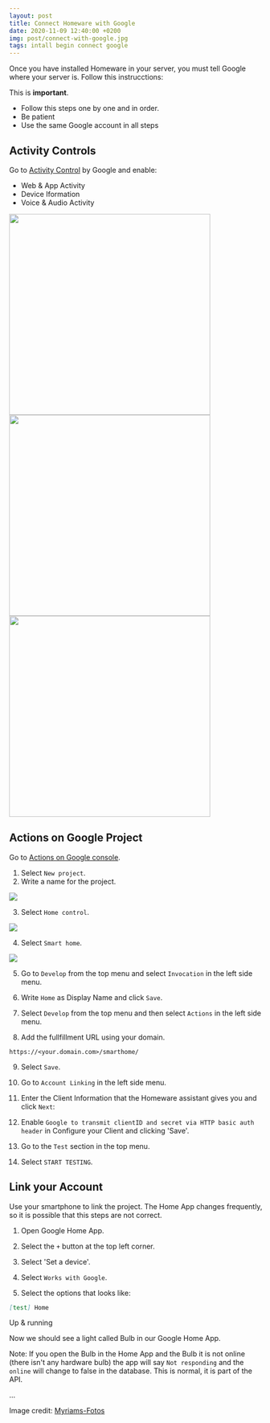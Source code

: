 ```yaml
---
layout: post
title: Connect Homeware with Google
date: 2020-11-09 12:40:00 +0200
img: post/connect-with-google.jpg
tags: intall begin connect google
---
```


Once you have installed Homeware in your server, you must tell Google where your server is. Follow this instrucctions:

This is **important**.
- Follow this steps one by one and in order.
- Be patient
- Use the same Google account in all steps

## Activity Controls

Go to <a href="https://myaccount.google.com/activitycontrols" target="blanck">Activity Control</a> by Google and enable:

- Web & App Activity
- Device Iformation
- Voice & Audio Activity


<kbd>
<img src="/Homeware-LAN/images/pages/post/connect-with-google/B1C1.png" width="400"/>
</kbd>
<kbd>
<img src="/Homeware-LAN/images/pages/post/connect-with-google/B1C2.png" width="400"/>  <img src="/Homeware-LAN/images/pages/post/connect-with-google/B1C3.png" width="400"/>
</kbd>

## Actions on Google Project

Go to <a href="https://console.actions.google.com/" target="blanck">Actions on Google console</a>.

1. Select `New project`.
2. Write a name for the project.

<kbd>
<img src="/Homeware-LAN/images/pages/post/connect-with-google/B2C2.png"/>
</kbd>

3. Select `Home control`.

<kbd>
<img src="/Homeware-LAN/images/pages/post/connect-with-google/B2C3.png"/>
</kbd>

4. Select `Smart home`.

<kbd>
<img src="/Homeware-LAN/images/pages/post/connect-with-google/B2C4.png"/>
</kbd>

5. Go to `Develop` from the top menu and select `Invocation` in the left side menu.

6. Write `Home` as Display Name and click `Save`.

7. Select `Develop` from the top menu and then select `Actions` in the left side menu.

8. Add the fullfillment URL using your domain.

```
https://<your.domain.com>/smarthome/
```
9. Select `Save`.

10. Go to `Account Linking` in the left side menu.

11. Enter the Client Information that the Homeware assistant gives you and click `Next`:

12. Enable `Google to transmit clientID and secret via HTTP basic auth header` in Configure your Client and clicking 'Save'.

13. Go to the `Test` section in the top menu.

14. Select `START TESTING`.

## Link your Account

Use your smartphone to link the project. The Home App changes frequently, so it is possible that this steps are not correct.

1. Open Google Home App.

2. Select the `+` button at the top left corner.

3. Select 'Set a device'.

4. Select `Works with Google`.

5. Select the options that looks like:

```Markdown
[test] Home
```

Up & running

Now we should see a light called Bulb in our Google Home App.

Note: If you open the Bulb in the Home App and the Bulb it is not online (there isn't any hardware bulb) the app will say `Not responding` and the `online` will change to false in the database. This is normal, it is part of the API.

...

Image credit: [Myriams-Fotos](https://pixabay.com/es/photos/fideos-espagueti-pasta-anudado-4851996/)
